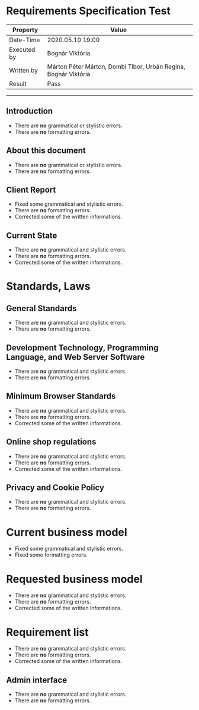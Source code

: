 ﻿# Requirements Specification Test

| Property | Value |
| -- | -- |
| Date-Time | 2020.05.10 19:00 |
| Executed by | Bognár Viktória|
| Written by | Márton Péter Márton, Dombi Tibor, Urbán Regina, Bognár Viktória |
| Result | Pass |
---

## Introduction
- There are **no** grammatical or stylistic errors. 
- There are **no** formatting errors.

## About this document
- There are **no** grammatical or stylistic errors. 
- There are **no** formatting errors.

## Client Report
- Fixed some grammatical and stylistic errors.
- There are **no** formatting errors.
- Corrected some of the written informations.

## Current State
- There are **no** grammatical and stylistic errors.
- There are **no** formatting errors.
- Corrected some of the written informations.

# Standards, Laws
## General Standards
- There are **no** grammatical and stylistic errors.
- There are **no** formatting errors.

## Development Technology, Programming Language, and Web Server Software
- There are **no** grammatical and stylistic errors.
- There are **no** formatting errors.

## Minimum Browser Standards
- There are **no** grammatical and stylistic errors.
- There are **no** formatting errors.
- Corrected some of the written informations.

##  Online shop regulations
- There are **no** grammatical and stylistic errors.
- There are **no** formatting errors.
- Corrected some of the written informations.

## Privacy and Cookie Policy
- There are **no** grammatical and stylistic errors.
- There are **no** formatting errors.

# Current business model
- Fixed some grammatical and stylistic errors.
- Fixed some formatting errors.

# Requested business model
- There are **no** grammatical and stylistic errors.
- There are **no** formatting errors.
- Corrected some of the written informations.

# Requirement list
- There are **no** grammatical and stylistic errors.
- There are **no** formatting errors.
- Corrected some of the written informations.

## Admin interface
- There are **no** grammatical and stylistic errors.
- There are **no** formatting errors.
